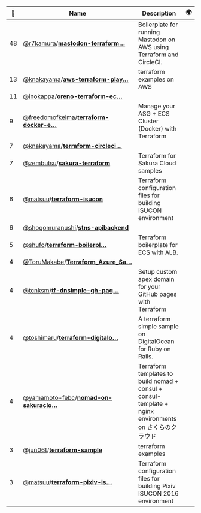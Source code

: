 |:star2: | Name | Description | 🌍|
|---|---|---|---|
|48|[@r7kamura](https://github.com/r7kamura)/[**mastodon-terraform…**](https://github.com/r7kamura/mastodon-terraform)|Boilerplate for running Mastodon on AWS using Terraform and CircleCI.||
|13|[@knakayama](https://github.com/knakayama)/[**aws-terraform-play…**](https://github.com/knakayama/aws-terraform-playground)|terraform examples on AWS||
|11|[@inokappa](https://github.com/inokappa)/[**oreno-terraform-ec…**](https://github.com/inokappa/oreno-terraform-ecs)|||
|9|[@freedomofkeima](https://github.com/freedomofkeima)/[**terraform-docker-e…**](https://github.com/freedomofkeima/terraform-docker-ecs)|Manage your ASG + ECS Cluster (Docker) with Terraform||
|7|[@knakayama](https://github.com/knakayama)/[**terraform-circleci…**](https://github.com/knakayama/terraform-circleci-demo)|||
|7|[@zembutsu](https://github.com/zembutsu)/[**sakura-terraform**](https://github.com/zembutsu/sakura-terraform)|Terraform for Sakura Cloud samples||
|6|[@matsuu](https://github.com/matsuu)/[**terraform-isucon**](https://github.com/matsuu/terraform-isucon)|Terraform configuration files for building ISUCON environment||
|6|[@shogomuranushi](https://github.com/shogomuranushi)/[**stns-apibackend**](https://github.com/shogomuranushi/stns-apibackend)|||
|5|[@shufo](https://github.com/shufo)/[**terraform-boilerpl…**](https://github.com/shufo/terraform-boilerplate-ecs-alb)|Terraform boilerplate for ECS with ALB.||
|4|[@ToruMakabe](https://github.com/ToruMakabe)/[**Terraform_Azure_Sa…**](https://github.com/ToruMakabe/Terraform_Azure_Sample)|||
|4|[@tcnksm](https://github.com/tcnksm)/[**tf-dnsimple-gh-pag…**](https://github.com/tcnksm/tf-dnsimple-gh-pages)|Setup custom apex domain for your GitHub pages with Terraform||
|4|[@toshimaru](https://github.com/toshimaru)/[**terraform-digitalo…**](https://github.com/toshimaru/terraform-digitalocean-rails)|A terraform simple sample on DigitalOcean for Ruby on Rails.||
|4|[@yamamoto-febc](https://github.com/yamamoto-febc)/[**nomad-on-sakuraclo…**](https://github.com/yamamoto-febc/nomad-on-sakuracloud)|Terraform templates to build nomad + consul + consul-template + nginx environments on さくらのクラウド||
|3|[@jun06t](https://github.com/jun06t)/[**terraform-sample**](https://github.com/jun06t/terraform-sample)|terraform examples||
|3|[@matsuu](https://github.com/matsuu)/[**terraform-pixiv-is…**](https://github.com/matsuu/terraform-pixiv-isucon2016)|Terraform configuration files for building Pixiv ISUCON 2016 environment||

